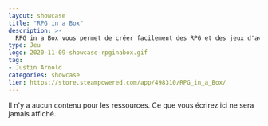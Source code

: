 ```yaml
---
layout: showcase
title: "RPG in a Box"
description: >-
  RPG in a Box vous permet de créer facilement des RPG et des jeux d'aventure en 3D avec un style à base de voxels !
type: Jeu
logo: 2020-11-09-showcase-rpginabox.gif
tag:
- Justin Arnold
categories: showcase
lien: https://store.steampowered.com/app/498310/RPG_in_a_Box/
---
```


Il n'y a aucun contenu pour les ressources.
Ce que vous écrirez ici ne sera jamais affiché.
